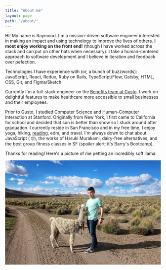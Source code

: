 ```yaml
---
title: "About me"
layout: page
path: "/about/"
---
```


Hi! My name is Raymond. I'm a mission-driven software engineer interested in making an impact and using technology to improve the lives of others. <strong>I most enjoy working on the front end!</strong> (though I have worked across the stack and can put on other hats when necessary). I take a human-centered approach to software development and I believe in iteration and feedback over pefection.

Technologies I have experience with (or, a bunch of buzzwords): JavaScript, React, Redux, Ruby on Rails, TypeScript/Flow, Gatsby, HTML, CSS, Git, and Figma/Sketch.

Currently I'm a full-stack engineer on the <a href="https://gusto.com/product/benefits" target="_blank">Benefits team at Gusto</a>. I work on delightful features to make healthcare more accessible to small businesses and their employees.

Prior to Gusto, I studied Computer Science and Human-Computer Interaction at Stanford. Originally from New York, I first came to California for school and decided that sun is better than snow so I stuck around after graduation. I currently reside in San Francisco and in my free time, I enjoy yoga, hiking, <a href="https://www.goodreads.com/user/show/89704424-raymond-luong" target="_blank">reading</a>, edm, and travel. I'm always down to chat about JavaScript ( 🤓), the works of Haruki Murakami, dairy-free alternatives, and the best group fitness classes in SF (spoiler alert: it's Barry's Bootcamp).

Thanks for reading! Here's a picture of me petting an incredibly soft llama:

![Me petting a llama](./llama.png)




